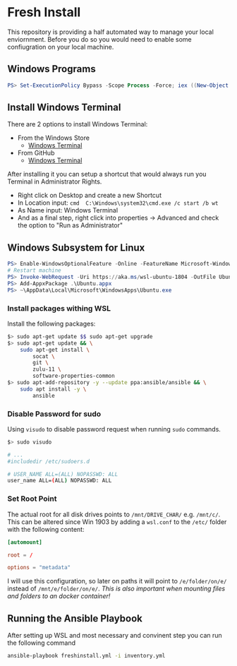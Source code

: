 # Fresh Install

This repository is providing a half automated way to manage your local enviornment. Before you do so you would need to enable some confiugration on your local machine.

## Windows Programs

```powershell
PS> Set-ExecutionPolicy Bypass -Scope Process -Force; iex ((New-Object System.Net.WebClient).DownloadString('https://chocolatey.org/install.ps1'))
```

## Install Windows Terminal

There are 2 options to install Windows Terminal:

- From the Windows Store
  - [Windows Terminal](<https://www.microsoft.com/de-de/p/windows-terminal-preview/9n0dx20hk701?activetab=pivot:overviewtab>)
- From GitHub
  - [Windows Terminal](<https://github.com/microsoft/terminal>)

After installing it you can setup a shortcut that would always run you Terminal in Administrator Rights.

- Right click on Desktop and create a new Shortcut
- In Location input: ```cmd  C:\Windows\system32\cmd.exe /c start /b wt```
- As Name input: Windows Terminal
- And as a final step, right click into properties -> Advanced and check the option to "Run as Administrator"

## Windows Subsystem for Linux

```powershell
PS> Enable-WindowsOptionalFeature -Online -FeatureName Microsoft-Windows-Subsystem-Linux
# Restart machine
PS> Invoke-WebRequest -Uri https://aka.ms/wsl-ubuntu-1804 -OutFile Ubuntu.appx -UseBasicParsing
PS> Add-AppxPackage .\Ubuntu.appx
PS> ~\AppData\Local\Microsoft\WindowsApps\Ubuntu.exe
```

### Install packages withing WSL

Install the following packages:

```bash
$> sudo apt-get update $$ sudo apt-get upgrade
$> sudo apt-get update && \
    sudo apt-get install \
        socat \
        git \
        zulu-11 \
        software-properties-common
$> sudo apt-add-repository -y --update ppa:ansible/ansible && \
    sudo apt install -y \
        ansible
```

### Disable Password for sudo

Using `visudo` to disable password request when running `sudo` commands.

```bash
$> sudo visudo

# ...
#includedir /etc/sudoers.d

# USER_NAME ALL=(ALL) NOPASSWD: ALL
user_name ALL=(ALL) NOPASSWD: ALL
```

### Set Root Point

The actual root for all disk drives points to `/mnt/DRIVE_CHAR/` e.g. `/mnt/c/`. This can be altered since Win 1903 by adding a `wsl.conf` to the `/etc/` folder with the following content:

```conf
[automount]

root = /

options = "metadata"
```

I will use this configuration, so later on paths it will point to `/e/folder/on/e/` instead of `/mnt/e/folder/on/e/`. *This is also important when mounting files and folders to an docker container!*

## Running the Ansible Playbook

After setting up WSL and most necessary and convinent step you can run the following command

```bash
ansible-playbook freshinstall.yml -i inventory.yml
```
